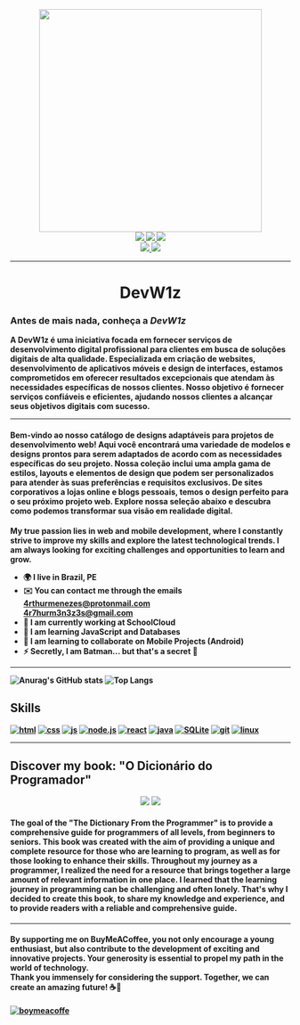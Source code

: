 <div align="center">
    <img style="width: 400px;" src="https://github.com/ArthurPMenezes/portfolio/assets/149070143/79d88e49-fecf-41ab-b5ff-1ebae09da5b8" />
</div>



<div align = "center"><b>
    <a href="mailto:4rthurmenezes@protonmail.com">
        <img src="https://img.shields.io/badge/ProtonMail-8B89CC?style=for-the-badge&logo=protonmail&logoColor=white" />
    </a>
    <a href="https://t.me/+pBEzGtrw28EyMDkx">
        <img src="https://img.shields.io/badge/Telegram-2CA5E0?style=for-the-badge&logo=telegram&logoColor=white" />
    </a>
    <a href="https://www.instagram.com/ath_mnz_/">
        <img src="https://img.shields.io/badge/Instagram-E4405F?style=for-the-badge&logo=instagram&logoColor=white" />
    </a>
</div>

<div align = "center"><b>
    <a href="www.linkedin.com/in/arthur-menezes-">
        <img src="https://img.shields.io/badge/LinkedIn-0077B5?style=for-the-badge&logo=linkedin&logoColor=white" />
    </a>
    <a href ="mailton:4r7hurm3n3z3s@gmail.com">
        <img src="	https://img.shields.io/badge/Gmail-D14836?style=for-the-badge&logo=gmail&logoColor=white" />
    </a>
</div>
<hr>



# <div align="center">DevW1z</div>

### Antes de mais nada, conheça a _DevW1z_



A DevW1z é uma iniciativa focada em fornecer serviços de desenvolvimento digital profissional para clientes em busca de soluções digitais de alta qualidade. Especializada em criação de websites, desenvolvimento de aplicativos móveis e design de interfaces, estamos comprometidos em oferecer resultados excepcionais que atendam às necessidades específicas de nossos clientes. Nosso objetivo é fornecer serviços confiáveis e eficientes, ajudando nossos clientes a alcançar seus objetivos digitais com sucesso.
<hr>

#### Bem-vindo ao nosso catálogo de designs adaptáveis para projetos de desenvolvimento web! Aqui você encontrará uma variedade de modelos e designs prontos para serem adaptados de acordo com as necessidades específicas do seu projeto. Nossa coleção inclui uma ampla gama de estilos, layouts e elementos de design que podem ser personalizados para atender às suas preferências e requisitos exclusivos. De sites corporativos a lojas online e blogs pessoais, temos o design perfeito para o seu próximo projeto web. Explore nossa seleção abaixo e descubra como podemos transformar sua visão em realidade digital.

My true passion lies in web and mobile development, where I constantly strive to improve my skills and explore the latest technological trends. I am always looking for exciting challenges and opportunities to learn and grow.
 * 🌍 I live in Brazil, PE
 * ✉️ You can contact me through the emails<br>
 4rthurmenezes@protonmail.com<br>
 4r7hurm3n3z3s@gmail.com
 * 🚀 I am currently working at SchoolCloud
 * 🧠 I am learning JavaScript and Databases
 * 🤝 I am learning to collaborate on Mobile Projects (Android)
 * ⚡ Secretly, I am Batman... but that's a secret 🤫
<hr>

 ![Anurag's GitHub stats](https://github-readme-stats.vercel.app/api?username=ArthurPMenezes&show_icons=true&theme=midnight-purple)
![Top Langs](https://github-readme-stats.vercel.app/api/top-langs/?username=-org&theme=midnight-purple)

 ## Skills

 [![html](https://img.shields.io/badge/HTML5-E34F26?style=for-the-badge&logo=html5&logoColor=white)](https://developer.mozilla.org/en-US/docs/Web/CSS)
 [![css](https://img.shields.io/badge/CSS3-1572B6?style=for-the-badge&logo=css3&logoColor=white)](https://%20www.w3.org/TR/CSS/#css)
 [![js](https://img.shields.io/badge/JavaScript-F7DF1E?style=for-the-badge&logo=javascript&logoColor=black)](https://developer.mozilla.org/en-US/docs/Web/JavaScript)
 [![node.js](	https://img.shields.io/badge/Node.js-43853D?style=for-the-badge&logo=node.js&logoColor=white)](https://nodejs.org/en/about)
[![react](https://img.shields.io/badge/React_Native-20232A?style=for-the-badge&logo=react&logoColor=61DAFB)](https://reactjs.org/)
 [![java](https://img.shields.io/badge/Java-ED8B00?style=for-the-badge&logo=openjdk&logoColor=white)](https://www.oracle.com/java/)
[![SQLite](https://img.shields.io/badge/SQLite-07405E?style=for-the-badge&logo=sqlite&logoColor=white)](https://www.sqlite.org/index.html)
[![git](https://img.shields.io/badge/GIT-E44C30?style=for-the-badge&logo=git&logoColor=white)](https://git-scm.com/)
[![linux](https://img.shields.io/badge/Linux-FCC624?style=for-the-badge&logo=linux&logoColor=black)](https://www.linux.org/)

<hr>

## Discover my book: "O Dicionário do Programador" 

<div align = "center">
    <img src="https://github.com/ArthurPMenezes/ArthurPMenezes/assets/149070143/01ae518c-24cb-4f14-91cb-d6704ceecbdb">
    <img src="https://github.com/ArthurPMenezes/ArthurPMenezes/assets/149070143/bdcf65f4-8152-4ec7-8b13-721fbe1a06cd">
</div>

####  The goal of the "The Dictionary From the Programmer" is to provide a comprehensive guide for programmers of all levels, from beginners to seniors. This book was created with the aim of providing a unique and complete resource for those who are learning to program, as well as for those looking to enhance their skills. Throughout my journey as a programmer, I realized the need for a resource that brings together a large amount of relevant information in one place. I learned that the learning journey in programming can be challenging and often lonely. That's why I decided to create this book, to share my knowledge and experience, and to provide readers with a reliable and comprehensive guide.

<hr>

#### By supporting me on BuyMeACoffee, you not only encourage a young enthusiast, but also contribute to the development of exciting and innovative projects. Your generosity is essential to propel my path in the world of technology.<br>Thank you immensely for considering the support. Together, we can create an amazing future! ☕🚀

[![boymeacoffe](https://img.shields.io/badge/Buy_Me_A_Coffee-FFDD00?style=for-the-badge&logo=buy-me-a-coffee&logoColor=black)](https://www.buymeacoffee.com/ath_mnz)
